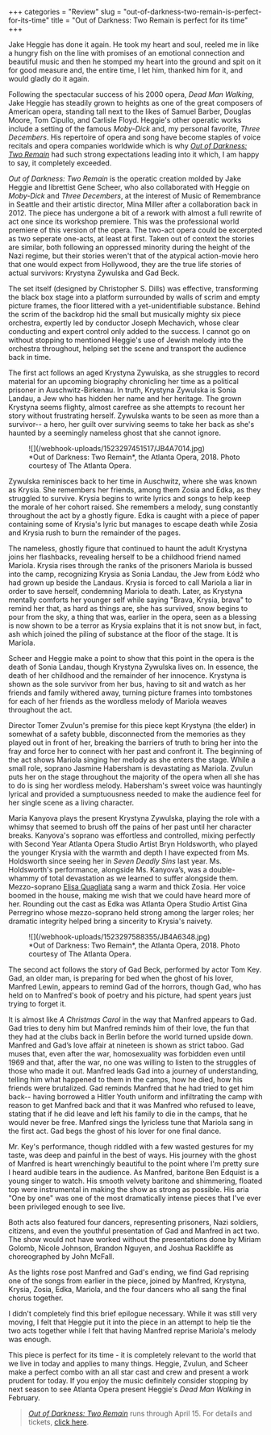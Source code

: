+++
categories = "Review"
slug = "out-of-darkness-two-remain-is-perfect-for-its-time"
title = "Out of Darkness: Two Remain is perfect for its time"
+++

Jake Heggie has done it again. He took my heart and soul, reeled me in like a hungry fish on the line with promises of an emotional connection and beautiful music and then he stomped my heart into the ground and spit on it for good measure and, the entire time, I let him, thanked him for it, and would gladly do it again.

Following the spectacular success of his 2000 opera, *Dead Man Walking*, Jake Heggie has steadily grown to heights as one of the great composers of American opera, standing tall next to the likes of Samuel Barber, Douglas Moore, Tom Cipullo, and Carlisle Floyd. Heggie's other operatic works include a setting of the famous *Moby-Dick* and, my personal favorite, *Three Decembers*. His repertoire of opera and song have become staples of voice recitals and opera companies worldwide which is why [*Out of Darkness: Two Remain*](https://www.atlantaopera.org/performance/darkness-two-remain/) had such strong expectations leading into it which, I am happy to say, it completely exceeded.

*Out of Darkness: Two Remain* is the operatic creation molded by Jake Heggie and librettist Gene Scheer, who also collaborated with Heggie on *Moby-Dick* and *Three Decembers*, at the interest of Music of Remembrance in Seattle and their artistic director, Mina Miller after a collaboration back in 2012. The piece has undergone a bit of a rework with almost a full rewrite of act one since its workshop premiere. This was the professional world premiere of this version of the opera. The two-act opera could be excerpted as two seperate one-acts, at least at first. Taken out of context the stories are similar, both following an oppressed minority during the height of the Nazi regime, but their stories weren't that of the atypical action-movie hero that one would expect from Hollywood, they are the true life stories of actual survivors: Krystyna Zywulska and Gad Beck.

The set itself (designed by Christopher S. Dills) was effective, transforming the black box stage into a platform surrounded by walls of scrim and empty picture frames, the floor littered with a yet-unidentifiable substance. Behind the scrim of the backdrop hid the small but musically mighty six piece orchestra, expertly led by conductor Joseph Mechavich, whose clear conducting and expert control only added to the success. I cannot go on without stopping to mentioned Heggie's use of Jewish melody into the orchestra throughout, helping set the scene and transport the audience back in time.

The first act follows an aged Krystyna Zywulska, as she struggles to record material for an upcoming biography chronicling her time as a political prisoner in Auschwitz-Birkenau. In truth, Krystyna Zywulska is Sonia Landau, a Jew who has hidden her name and her heritage. The grown Krystyna seems flighty, almost carefree as she attempts to recount her story without frustrating herself. Zywulska wants to be seen as more than a survivor-- a hero, her guilt over surviving seems to take her back as she's haunted by a seemingly nameless ghost that she cannot ignore.

<figure data-type="image">
![](/webhook-uploads/1523297451517/JB4A7014.jpg)
<figcaption>*Out of Darkness: Two Remain*, the Atlanta Opera, 2018. Photo courtesy of The Atlanta Opera.</figcaption>
</figure>

Zywulska reminisces back to her time in Auschwitz, where she was known as Krysia. She remembers her friends, among them Zosia and Edka, as they struggled to survive. Krysia begins to write lyrics and songs to help keep the morale of her cohort raised. She remembers a melody, sung constantly throughout the act by a ghostly figure. Edka is caught with a piece of paper containing some of Krysia's lyric but manages to escape death while Zosia and Krysia rush to burn the remainder of the pages.

The nameless, ghostly figure that continued to haunt the adult Krystyna joins her flashbacks, revealing herself to be a childhood friend named Mariola. Krysia rises through the ranks of the prisoners Mariola is bussed into the camp, recognizing Krysia as Sonia Landau, the Jew from Łódź who had grown up beside the Landaus. Krysia is forced to call Mariola a liar in order to save herself, condemning Mariola to death. Later, as Krystyna mentally comforts her younger self while saying "Brava, Krysia, brava" to remind her that, as hard as things are, she has survived, snow begins to pour from the sky, a thing that was, earlier in the opera, seen as a blessing is now shown to be a terror as Krysia explains that it is not snow but, in fact, ash which joined the piling of substance at the floor of the stage. It is Mariola.

Scheer and Heggie make a point to show that this point in the opera is the death of Sonia Landau, though Krystyna Zywulska lives on. In essence, the death of her childhood and the remainder of her innocence. Krystyna is shown as the sole survivor from her bus, having to sit and watch as her friends and family withered away, turning picture frames into tombstones for each of her friends as the wordless melody of Mariola weaves throughout the act.

Director Tomer Zvulun's premise for this piece kept Krystyna (the elder) in somewhat of a safety bubble, disconnected from the memories as they played out in front of her, breaking the barriers of truth to bring her into the fray and force her to connect with her past and confront it. The beginning of the act shows Mariola singing her melody as she enters the stage. While a small role, soprano Jasmine Habersham is devastating as Mariola. Zvulun puts her on the stage throughout the majority of the opera when all she has to do is sing her wordless melody. Habersham's sweet voice was hauntingly lyrical and provided a sumptuousness needed to make the audience feel for her single scene as a living character. 

Maria Kanyova plays the present Krystyna Zywulska, playing the role with a whimsy that seemed to brush off the pains of her past until her character breaks. Kanyova's soprano was effortless and controlled, mixing perfectly with Second Year Atlanta Opera Studio Artist Bryn Holdsworth, who played the younger Krysia with the warmth and depth I have expected from Ms. Holdsworth since seeing her in *Seven Deadly Sins* last year. Ms. Holdsworth's performance, alongside Ms. Kanyova’s, was a double-whammy of total devastation as we learned to suffer alongside them. Mezzo-soprano [Elisa Quagliata](/scene/people/elise-quagliata/) sang a warm and thick Zosia. Her voice boomed in the house, making me wish that we could have heard more of her. Rounding out the cast as Edka was Atlanta Opera Studio Artist Gina Perregrino whose mezzo-soprano held strong among the larger roles; her dramatic integrity helped bring a sincerity to Krysia's naivety.

<figure data-type="image">
![](/webhook-uploads/1523297588355/JB4A6348.jpg)
<figcaption>*Out of Darkness: Two Remain*, the Atlanta Opera, 2018. Photo courtesy of The Atlanta Opera.</figcaption>
</figure>

The second act follows the story of Gad Beck, performed by actor Tom Key. Gad, an older man, is preparing for bed when the ghost of his lover, Manfred Lewin, appears to remind Gad of the horrors, though Gad, who has held on to Manfred's book of poetry and his picture, had spent years just trying to forget it.

It is almost like *A Christmas Carol* in the way that Manfred appears to Gad. Gad tries to deny him but Manfred reminds him of their love, the fun that they had at the clubs back in Berlin before the world turned upside down. Manfred and Gad’s love affair at nineteen is shown as strict taboo. Gad muses that, even after the war, homosexuality was forbidden even until 1969 and that, after the war, no one was willing to listen to the struggles of those who made it out. Manfred leads Gad into a journey of understanding, telling him what happened to them in the camps, how he died, how his friends were brutalized. Gad reminds Manfred that he had tried to get him back-- having borrowed a Hitler Youth uniform and infiltrating the camp with reason to get Manfred back and that it was Manfred who refused to leave, stating that if he did leave and left his family to die in the camps, that he would never be free. Manfred sings the lyricless tune that Mariola sang in the first act. Gad begs the ghost of his lover for one final dance.

Mr. Key's performance, though riddled with a few wasted gestures for my taste, was deep and painful in the best of ways. His journey with the ghost of Manfred is heart wrenchingly beautiful to the point where I'm pretty sure I heard audible tears in the audience. As Manfred, baritone Ben Edquist is a young singer to watch. His smooth velvety baritone and shimmering, floated top were instrumental in making the show as strong as possible. His aria "One by one" was one of the most dramatically intense pieces that I've ever been privileged enough to see live.

Both acts also featured four dancers, representing prisoners, Nazi soldiers, citizens, and even the youthful presentation of Gad and Manfred in act two. The show would not have worked without the presentations done by Miriam Golomb, Nicole Johnson, Brandon Nguyen, and Joshua Rackliffe as choreographed by John McFall.

As the lights rose post Manfred and Gad's ending, we find Gad reprising one of the songs from earlier in the piece, joined by Manfred, Krystyna, Krysia, Zosia, Edka, Mariola, and the four dancers who all sang the final chorus together.

I didn't completely find this brief epilogue necessary. While it was still very moving, I felt that Heggie put it into the piece in an attempt to help tie the two acts together while I felt that having Manfred reprise Mariola's melody was enough.

This piece is perfect for its time - it is completely relevant to the world that we live in today and applies to many things. Heggie, Zvulun, and Scheer make a perfect combo with an all star cast and crew and present a work prudent for today. If you enjoy the music definitely consider stopping by next season to see Atlanta Opera present Heggie's *Dead Man Walking* in February.

>[*Out of Darkness: Two Remain*](https://www.atlantaopera.org/performance/darkness-two-remain/) runs through April 15. For details and tickets, [click here](https://www.atlantaopera.org/performance/darkness-two-remain/).

